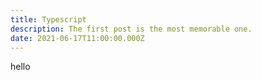 ```yaml
---
title: Typescript
description: The first post is the most memorable one.
date: 2021-06-17T11:00:00.000Z
---
```

hello

